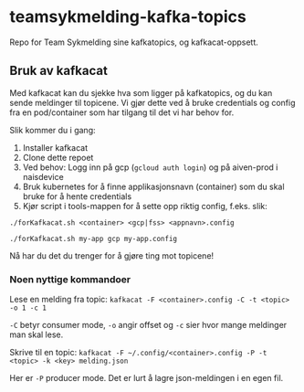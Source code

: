 # teamsykmelding-kafka-topics
Repo for Team Sykmelding sine kafkatopics, og kafkacat-oppsett.

## Bruk av kafkacat
Med kafkacat kan du sjekke hva som ligger på kafkatopics, og du kan sende meldinger til topicene. Vi gjør dette ved å 
bruke credentials og config fra en pod/container som har tilgang til det vi har behov for. 

Slik kommer du i gang: 
1. Installer kafkacat 
2. Clone dette repoet
3. Ved behov: Logg inn på gcp (`gcloud auth login`) og på aiven-prod i naisdevice
4. Bruk kubernetes for å finne applikasjonsnavn (container) som du skal bruke for å hente credentials
5. Kjør script i tools-mappen for å sette opp riktig config, f.eks. slik: 

`./forKafkacat.sh <container> <gcp|fss> <appnavn>.config` 

`./forKafkacat.sh my-app gcp my-app.config`

Nå har du det du trenger for å gjøre ting mot topicene! 

### Noen nyttige kommandoer
Lese en melding fra topic: 
``kafkacat -F <container>.config -C -t <topic> -o 1 -c 1``

`-C` betyr consumer mode, `-o` angir offset og `-c` sier hvor mange meldinger man skal lese. 

Skrive til en topic: 
``kafkacat -F ~/.config/<container>.config -P -t <topic> -k <key> melding.json``

Her er `-P` producer mode. Det er lurt å lagre json-meldingen i en egen fil. 